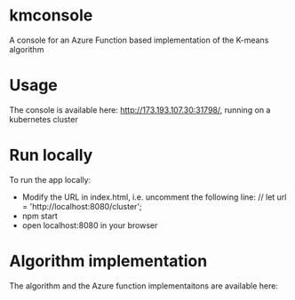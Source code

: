 # kmconsole
A console for an Azure Function based implementation of the K-means algorithm


# Usage
The console is available here: http://173.193.107.30:31798/, running on a kubernetes cluster 

# Run locally
To run the app locally:
- Modify the URL in index.html, i.e. uncomment the following line:
    // let url = 'http://localhost:8080/cluster';
- npm start 
- open localhost:8080 in your browser

# Algorithm implementation 
The algorithm and the Azure function implementaitons are available here: 



